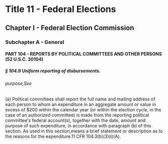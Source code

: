 
# Title 11 - Federal Elections
## Chapter I - Federal Election Commission
### Subchapter A - General
#### PART 104 - REPORTS BY POLITICAL COMMITTEES AND OTHER PERSONS (52 U.S.C. 30104)
##### § 104.9 Uniform reporting of disbursements.
###### purpose,See

(a) Political committees shall report the full name and mailing address of each person to whom an expenditure in an aggregate amount or value in excess of $200 within the calendar year (or within the election cycle, in the case of an authorized committee) is made from the reporting political committee's federal account(s), together with the date, amount and purpose of such expenditure, in accordance with paragraph (b) of this section. As used in this section,means a brief statement or description as to the reasons for the expenditure.11 CFR 104.3(b)(3)(i)(A).
